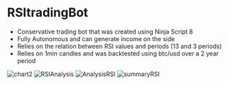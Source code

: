 # RSItradingBot
- Conservative trading bot that was created using Ninja Script 8
- Fully Autonomous and can generate income on the side
- Relies on the relation between RSI values and periods (13 and 3 periods)
- Relies on 1min candles and was backtested using btc/usd over a 2 year period

![chart2](https://user-images.githubusercontent.com/109917826/200214591-6523875d-2f9b-462f-b5ba-f7e7b888d2b1.JPG)
![RSIAnalysis](https://user-images.githubusercontent.com/109917826/200216199-3a958ffe-4372-40a8-881e-7352acbb6203.JPG)
![AnalysisRSI](https://user-images.githubusercontent.com/109917826/200214616-d0252d5c-1b2e-495e-b92b-da444678d144.JPG)
![summaryRSI](https://user-images.githubusercontent.com/109917826/200214623-e84d0ac5-256b-45b8-ae8e-9aa59ebfb4b2.JPG)
